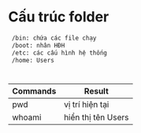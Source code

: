 # Cấu trúc folder
``` sh
 /bin: chứa các file chạy
 /boot: nhân HĐH
 /etc: các cấu hình hệ thống
 /home: Users 
 ```
# 
| Commands | Result |
|----------|--------|
| pwd | vị trí hiện tại |
| whoami | hiển thị tên Users |